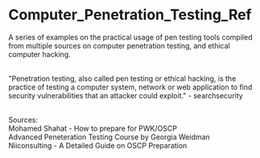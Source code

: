 # Computer_Penetration_Testing_Ref

A series of examples on the practical usage of pen testing tools compiled from multiple sources on computer penetration testing, and ethical computer hacking. <br /> <br />

"Penetration testing, also called pen testing or ethical hacking, is the practice of testing a computer system, network or web application to find security vulnerabilities that an attacker could exploit." - searchsecurity <br /> <br />

Sources: <br />
Mohamed Shahat - How to prepare for PWK/OSCP <br />
Advanced Peneteration Testing Course by Georgia Weidman <br />
Niiconsulting - A Detailed Guide on OSCP Preparation  <br />
